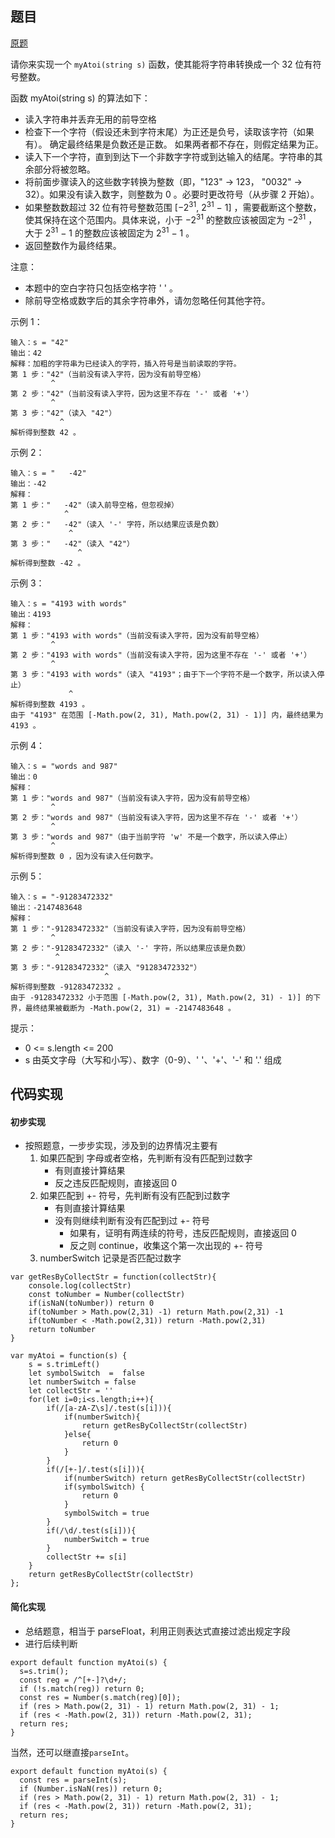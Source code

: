 ## 题目

[原题](https://leetcode-cn.com/leetbook/read/top-interview-questions-easy/xnoilh/)

请你来实现一个 `myAtoi(string s)` 函数，使其能将字符串转换成一个 32 位有符号整数。

函数 myAtoi(string s) 的算法如下：

* 读入字符串并丢弃无用的前导空格
* 检查下一个字符（假设还未到字符末尾）为正还是负号，读取该字符（如果有）。 确定最终结果是负数还是正数。 如果两者都不存在，则假定结果为正。
* 读入下一个字符，直到到达下一个非数字字符或到达输入的结尾。字符串的其余部分将被忽略。
* 将前面步骤读入的这些数字转换为整数（即，"123" -> 123， "0032" -> 32）。如果没有读入数字，则整数为 0 。必要时更改符号（从步骤 2 开始）。
* 如果整数数超过 32 位有符号整数范围 [−2<sup>31</sup>,  2<sup>31</sup> − 1] ，需要截断这个整数，使其保持在这个范围内。具体来说，小于 −2<sup>31</sup> 的整数应该被固定为 −2<sup>31</sup> ，大于 2<sup>31</sup> − 1 的整数应该被固定为 2<sup>31</sup> − 1 。
* 返回整数作为最终结果。

注意：

* 本题中的空白字符只包括空格字符 ' ' 。
* 除前导空格或数字后的其余字符串外，请勿忽略任何其他字符。


示例 1：

```
输入：s = "42"
输出：42
解释：加粗的字符串为已经读入的字符，插入符号是当前读取的字符。
第 1 步："42"（当前没有读入字符，因为没有前导空格）
         ^
第 2 步："42"（当前没有读入字符，因为这里不存在 '-' 或者 '+'）
         ^
第 3 步："42"（读入 "42"）
           ^
解析得到整数 42 。
```

示例 2：

```
输入：s = "   -42"
输出：-42
解释：
第 1 步："   -42"（读入前导空格，但忽视掉）
            ^
第 2 步："   -42"（读入 '-' 字符，所以结果应该是负数）
             ^
第 3 步："   -42"（读入 "42"）
               ^
解析得到整数 -42 。
```

示例 3：

```
输入：s = "4193 with words"
输出：4193
解释：
第 1 步："4193 with words"（当前没有读入字符，因为没有前导空格）
         ^
第 2 步："4193 with words"（当前没有读入字符，因为这里不存在 '-' 或者 '+'）
         ^
第 3 步："4193 with words"（读入 "4193"；由于下一个字符不是一个数字，所以读入停止）
             ^
解析得到整数 4193 。
由于 "4193" 在范围 [-Math.pow(2, 31), Math.pow(2, 31) - 1)] 内，最终结果为 4193 。
```

示例 4：

```
输入：s = "words and 987"
输出：0
解释：
第 1 步："words and 987"（当前没有读入字符，因为没有前导空格）
         ^
第 2 步："words and 987"（当前没有读入字符，因为这里不存在 '-' 或者 '+'）
         ^
第 3 步："words and 987"（由于当前字符 'w' 不是一个数字，所以读入停止）
         ^
解析得到整数 0 ，因为没有读入任何数字。
```

示例 5：

```
输入：s = "-91283472332"
输出：-2147483648
解释：
第 1 步："-91283472332"（当前没有读入字符，因为没有前导空格）
         ^
第 2 步："-91283472332"（读入 '-' 字符，所以结果应该是负数）
          ^
第 3 步："-91283472332"（读入 "91283472332"）
                     ^
解析得到整数 -91283472332 。
由于 -91283472332 小于范围 [-Math.pow(2, 31), Math.pow(2, 31) - 1)] 的下界，最终结果被截断为 -Math.pow(2, 31) = -2147483648 。
```


提示：

* 0 <= s.length <= 200
* s 由英文字母（大写和小写）、数字（0-9）、' '、'+'、'-' 和 '.' 组成

## 代码实现

#### 初步实现

* 按照题意，一步步实现，涉及到的边界情况主要有
  1. 如果匹配到 字母或者空格，先判断有没有匹配到过数字
     * 有则直接计算结果
     * 反之违反匹配规则，直接返回 0
  2. 如果匹配到 +- 符号，先判断有没有匹配到过数字
     * 有则直接计算结果
     * 没有则继续判断有没有匹配到过 +- 符号
       * 如果有，证明有两连续的符号，违反匹配规则，直接返回 0
       *  反之则 continue，收集这个第一次出现的 +- 符号
  3. numberSwitch 记录是否匹配过数字

```
var getResByCollectStr = function(collectStr){
    console.log(collectStr)
    const toNumber = Number(collectStr)
    if(isNaN(toNumber)) return 0 
    if(toNumber > Math.pow(2,31) -1) return Math.pow(2,31) -1
    if(toNumber < -Math.pow(2,31)) return -Math.pow(2,31)
    return toNumber
}

var myAtoi = function(s) {
    s = s.trimLeft()
    let symbolSwitch  =  false
    let numberSwitch = false
    let collectStr = ''
    for(let i=0;i<s.length;i++){
        if(/[a-zA-Z\s]/.test(s[i])){
            if(numberSwitch){
                return getResByCollectStr(collectStr)
            }else{
                return 0 
            }
        }
        if(/[+-]/.test(s[i])){
            if(numberSwitch) return getResByCollectStr(collectStr)
            if(symbolSwitch) {
                return 0
            }
            symbolSwitch = true
        } 
        if(/\d/.test(s[i])){
            numberSwitch = true
        }
        collectStr += s[i]
    }
    return getResByCollectStr(collectStr)
};
```

#### 简化实现

* 总结题意，相当于 parseFloat，利用正则表达式直接过滤出规定字段
* 进行后续判断

```
export default function myAtoi(s) {
  s=s.trim();
  const reg = /^[+-]?\d+/;
  if (!s.match(reg)) return 0;
  const res = Number(s.match(reg)[0]);
  if (res > Math.pow(2, 31) - 1) return Math.pow(2, 31) - 1;
  if (res < -Math.pow(2, 31)) return -Math.pow(2, 31);
  return res;
}
```

当然，还可以继直接`parseInt`。

```
export default function myAtoi(s) {
  const res = parseInt(s);
  if (Number.isNaN(res)) return 0;
  if (res > Math.pow(2, 31) - 1) return Math.pow(2, 31) - 1;
  if (res < -Math.pow(2, 31)) return -Math.pow(2, 31);
  return res;
}
```

